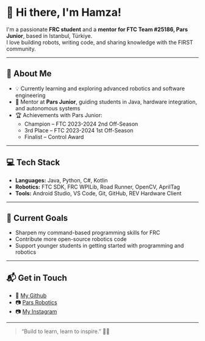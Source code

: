 # 👋 Hi there, I'm Hamza!

I'm a passionate **FRC student** and a **mentor for FTC Team #25186, Pars Junior**, based in Istanbul, Türkiye.  
I love building robots, writing code, and sharing knowledge with the FIRST community.

---

## 🤖 About Me

- 💡 Currently learning and exploring advanced robotics and software engineering
- 🧠 Mentor at **Pars Junior**, guiding students in Java, hardware integration, and autonomous systems
- 🏆 Achievements with Pars Junior:
  - Champion – FTC 2023-2024 2nd Off-Season  
  - 3rd Place – FTC 2023-2024 1st Off-Season  
  - Finalist – Control Award

---

## 💻 Tech Stack

- **Languages:** Java, Python, C#, Kotlin
- **Robotics:** FTC SDK, FRC WPILib, Road Runner, OpenCV, AprilTag
- **Tools:** Android Studio, VS Code, Git, GitHub, REV Hardware Client

---

## 📌 Current Goals

- Sharpen my command-based programming skills for FRC  
- Contribute more open-source robotics code  
- Support younger students in getting started with programming and robotics

---

## 📬 Get in Touch

- 💬 [My Github](https://github.com/HamzaGurbuz)
- 📷 [Pars Robotics](https://instagram.com/parsrobotics6436)
- 📷 [My Instagram](https://instagram.com/hamza_grbz36) 

---

> “Build to learn, learn to inspire.” 🔧💡
